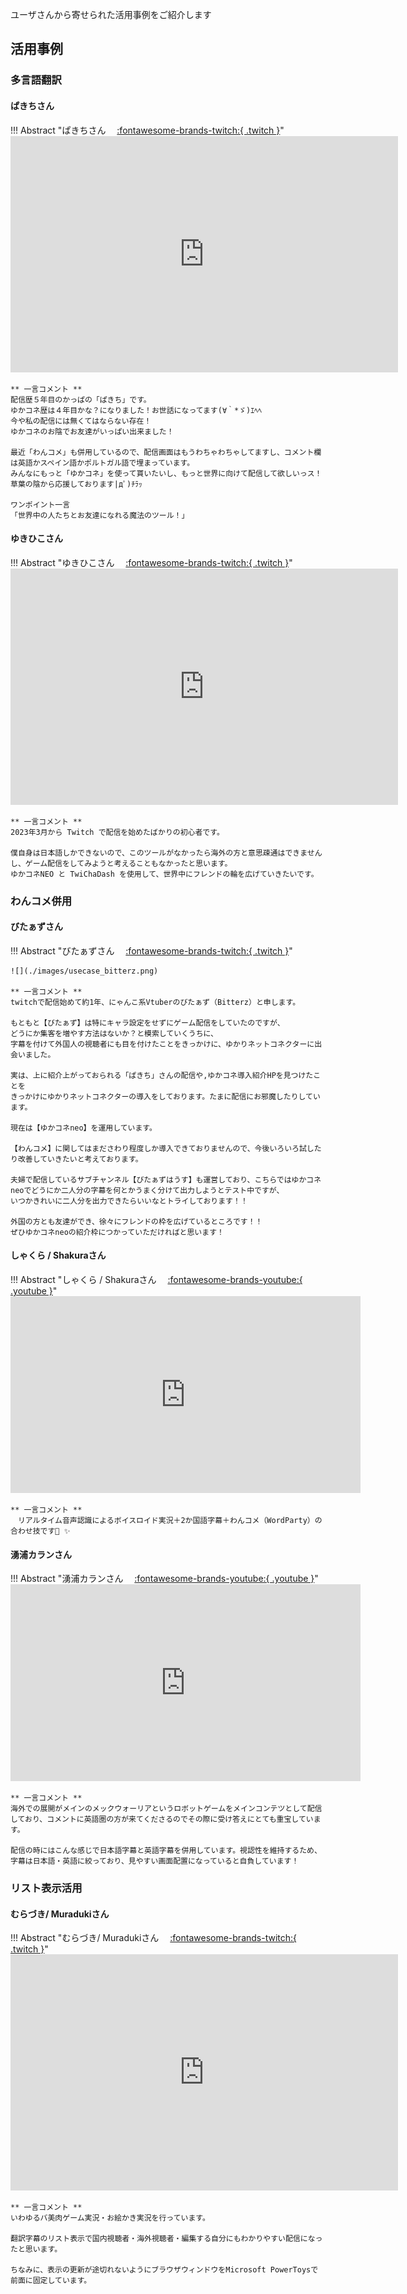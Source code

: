 ユーザさんから寄せられた活用事例をご紹介します

## 活用事例

### 多言語翻訳

#### ぱきちさん

!!! Abstract "ぱきちさん　 [:fontawesome-brands-twitch:{ .twitch }](https://www.twitch.tv/pakichi)"
    <iframe src="https://clips.twitch.tv/embed?clip=FreezingFineHarePRChase-_mvtCJao2_xmHjMh&parent=nmori.github.io" frameborder="0" allowfullscreen="true" scrolling="no" height="378" width="620"></iframe>

    ** 一言コメント **   
    配信歴５年目のかっぱの「ぱきち」です。
    ゆかコネ歴は４年目かな？になりました！お世話になってます(∀｀*ゞ)ｴﾍﾍ
    今や私の配信には無くてはならない存在！
    ゆかコネのお陰でお友達がいっぱい出来ました！

    最近「わんコメ」も併用しているので、配信画面はもうわちゃわちゃしてますし、コメント欄は英語かスペイン語かポルトガル語で埋まっています。
    みんなにもっと「ゆかコネ」を使って貰いたいし、もっと世界に向けて配信して欲しいっス！
    草葉の陰から応援しております|дﾟ)ﾁﾗｯ

    ワンポイント一言
    「世界中の人たちとお友達になれる魔法のツール！」

#### ゆきひこさん

!!! Abstract "ゆきひこさん　 [:fontawesome-brands-twitch:{ .twitch }](　https://www.twitch.tv/yukihiko78)"
    <iframe src="https://player.twitch.tv/?video=1788921012&time=0h18m54s&parent=nmori.github.io" frameborder="0" allowfullscreen="true" scrolling="no" height="378" width="620"></iframe>

    ** 一言コメント **   
    2023年3月から Twitch で配信を始めたばかりの初心者です。

    僕自身は日本語しかできないので、このツールがなかったら海外の方と意思疎通はできませんし、ゲーム配信をしてみようと考えることもなかったと思います。
    ゆかコネNEO と TwiChaDash を使用して、世界中にフレンドの輪を広げていきたいです。

### わんコメ併用

#### びたぁずさん

!!! Abstract "びたぁずさん　 [:fontawesome-brands-twitch:{ .twitch }](https://www.twitch.tv/bitterzzzzzz)"

    ![](./images/usecase_bitterz.png)

    ** 一言コメント **   
    twitchで配信始めて約1年、にゃんこ系Vtuberのびたぁず（Bitterz）と申します。

    もともと【びたぁず】は特にキャラ設定をせずにゲーム配信をしていたのですが、
    どうにか集客を増やす方法はないか？と模索していくうちに、
    字幕を付けて外国人の視聴者にも目を付けたことをきっかけに、ゆかりネットコネクターに出会いました。

    実は、上に紹介上がっておられる「ぱきち」さんの配信や,ゆかコネ導入紹介HPを見つけたことを
    きっかけにゆかりネットコネクターの導入をしております。たまに配信にお邪魔したりしています。

    現在は【ゆかコネneo】を運用しています。

    【わんコメ】に関してはまださわり程度しか導入できておりませんので、今後いろいろ試したり改善していきたいと考えております。

    夫婦で配信しているサブチャンネル【びたぁずはうす】も運営しており、こちらではゆかコネneoでどうにか二人分の字幕を何とかうまく分けて出力しようとテスト中ですが、
    いつかきれいに二人分を出力できたらいいなとトライしております！！

    外国の方とも友達ができ、徐々にフレンドの枠を広げているところです！！
    ぜひゆかコネneoの紹介枠につかっていただければと思います！

#### しゃくら / Shakuraさん

!!! Abstract "しゃくら / Shakuraさん　 [:fontawesome-brands-youtube:{ .youtube }](　https://www.youtube.com/channel/UCQaKE1t1qE_enMj79T418-A)"
    <iframe width="560" height="315" src="https://www.youtube.com/embed/04X2WUdv6dk?start=4908" title="YouTube video player" frameborder="0" allow="accelerometer; autoplay; clipboard-write; encrypted-media; gyroscope; picture-in-picture" allowfullscreen></iframe>

    ** 一言コメント **   
    　リアルタイム音声認識によるボイスロイド実況＋2か国語字幕＋わんコメ（WordParty）の合わせ技です🥳 ✨ 

#### 湧浦カランさん

!!! Abstract "湧浦カランさん　 [:fontawesome-brands-youtube:{ .youtube }](　https://www.youtube.com/@WakuuraKaranTV)"
    <iframe width="560" height="315" src="https://www.youtube.com/embed/es9yrPvc_vE?feature=share&t=319" title="YouTube video player" frameborder="0" allow="accelerometer; autoplay; clipboard-write; encrypted-media; gyroscope; picture-in-picture" allowfullscreen></iframe>
    
    ** 一言コメント **   
    海外での展開がメインのメックウォーリアというロボットゲームをメインコンテツとして配信しており、コメントに英語圏の方が来てくださるのでその際に受け答えにとても重宝しています。

    配信の時にはこんな感じで日本語字幕と英語字幕を併用しています。視認性を維持するため、字幕は日本語・英語に絞っており、見やすい画面配置になっていると自負しています！ 

### リスト表示活用

#### むらづき/ Muradukiさん

!!! Abstract "むらづき/ Muradukiさん　 [:fontawesome-brands-twitch:{ .twitch }](https://www.twitch.tv/muraduki)"
    <iframe src="https://clips.twitch.tv/embed?clip=PopularBlazingFalconCeilingCat-SFuX44lzDKA_jPZD&parent=nmori.github.io" frameborder="0" allowfullscreen="true" scrolling="no" height="378" width="620"></iframe>

    ** 一言コメント **   
    いわゆるバ美肉ゲーム実況・お絵かき実況を行っています。

    翻訳字幕のリスト表示で国内視聴者・海外視聴者・編集する自分にもわかりやすい配信になったと思います。
    
    ちなみに、表示の更新が途切れないようにブラウザウィンドウをMicrosoft PowerToysで前面に固定しています。
